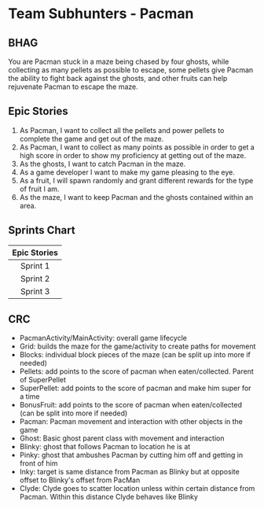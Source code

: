 # Team Subhunters - Pacman

## BHAG

You are Pacman stuck in a maze being chased by four ghosts, while collecting as many pellets as possible to escape, some pellets give Pacman the ability to fight back against the ghosts, and other fruits can help rejuvenate Pacman to escape the maze.

## Epic Stories

1. As Pacman, I want to collect all the pellets and power pellets to complete the game and get out of the maze.
1. As Pacman, I want to collect as many points as possible in order to get a high score in order to show my proficiency at getting out of the maze.
1. As the ghosts, I want to catch Pacman in the maze.
1. As a game developer I want to make my game pleasing to the eye.
1. As a fruit, I will spawn randomly and grant different rewards for the type of fruit I am.
1. As the maze, I want to keep Pacman and the ghosts contained within an area.

## Sprints Chart

| Epic Stories |
|  :---:       |
| Sprint 1     |
| Sprint 2     |
| Sprint 3     |

## CRC

* PacmanActivity/MainActivity: overall game lifecycle
* Grid: builds the maze for the game/activity to create paths for movement
* Blocks: individual block pieces of the maze (can be split up into more if needed)
* Pellets: add points to the score of pacman when eaten/collected. Parent of SuperPellet
* SuperPellet: add points to the score of pacman and make him super for a time
* BonusFruit: add points to the score of pacman when eaten/collected (can be split into more if needed)
* Pacman: Pacman movement and interaction with other objects in the game
* Ghost: Basic ghost parent class with movement and interaction
* Blinky: ghost that follows Pacman to location he is at
* Pinky: ghost that ambushes Pacman by cutting him off and getting in front of him
* Inky: target is same distance from Pacman as Blinky but at opposite offset to Blinky's offset from PacMan
* Clyde: Clyde goes to scatter location unless within certain distance from Pacman. Within this distance Clyde behaves like Blinky
